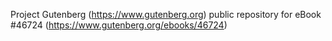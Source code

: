 Project Gutenberg (https://www.gutenberg.org) public repository for eBook #46724 (https://www.gutenberg.org/ebooks/46724)
